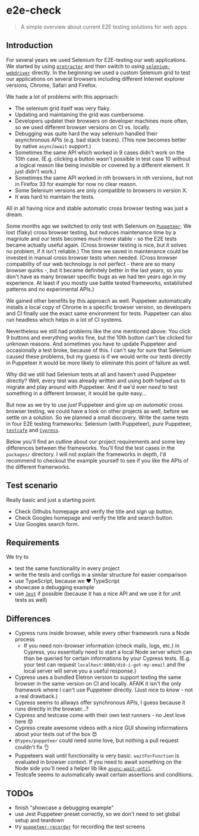 # e2e-check

> A simple overview about current E2E testing solutions for web apps.

## Introduction

For several years we used Selenium for E2E-testing our web applications. We started by using [`protractor`](https://www.protractortest.org) and then switch to using [`selenium-webdriver`](https://github.com/SeleniumHQ/selenium/tree/master/javascript/node/selenium-webdriver) directly. In the beginning we used a custom Selenium grid to test our applications on several browsers including different Internet explorer versions, Chrome, Safari and Firefox.

We hade a _lot_ of problems with this approach:
- The selenium grid itself was very flaky.
- Updating and maintaining the grid was cumbersome.
- Developers updatet their browsers on developer machines more often, so we used different browser versions on CI vs. locally.
- Debugging was quite hard the way selenium handled their asynchronous APIs (e.g. bad stack traces). (This now becomes better by native `async`/`await` support.) 
- Sometimes the same API which worked in 9 cases didn't work on the 10th case. (E.g. clicking a button wasn't possible in test case 10 without a logical reason like being invisible or covered by a different element. It just didn't work.)
- Sometimes the same API worked in _nth_ browsers in _nth_ versions, but not in Firefox 33 for example for now no clear reason.
- Some Selenium versions are only compatible to browsers in version X.
- It was hard to maintain the tests.

All in all having nice and stable automatic cross browser testing was just a dream.

Some months ago we switched to only test with Selenium on [`Puppeteer`](https://github.com/GoogleChrome/puppeteer). We lost (flaky) cross browser testing, but reduces maintenance time by a magniute and our tests becomes _much_ more stable - so the E2E tests became actually useful again. (Cross browser testing is nice, but it solves no problem, if it isn't reliable.) The time we saved in maintenance could be invested in manual cross browser tests when needed. (Cross browser compability of our web technology is not perfect - there are so many browser quirks -, but it became definitely better in the last years, so you don't have as many browser specific bugs as we had ten years ago in my experience. At least if you mostly use battle tested frameworks, established patterns and no experimental APIs.)

We gained other benefits by this approach as well. Puppeteer automatically installs a local copy of Chrome in a specific browser version, so developers and CI finally use the exact same environment for tests. Puppeteer can also run headless which helps in a lot of CI systems.

Nevertheless we still had problems like the one mentioned above: You click 9 buttons and everything works fine, but the 10th button can't be clicked for unknown reasons. And sometimes you have to update Puppeteer and occasionally a test broke, because of this. I can't say for sure that Selenium caused these problems, but my guess is if we would write our tests directly in Puppeteer it would be more likely to eliminate this point of failure as well. 

Why did we still had Selenium tests at all and haven't used Puppeteer directly? Well, every test was already written and using _both_ helped us to migrate and play around with Puppeteer. And if we'd ever _need_ to test something in a different browser, it would be quite easy...

But now as we try to use _just_ Puppeteer and give up on _automatic_ cross browser testing, we could have a look on other projects as well, before we settle on a solution. So we planned a small discovery. Write the same tests in four E2E testing frameworks: Selenium (with Puppeteer), _pure_ Puppeteer, [`testcafe`](https://github.com/DevExpress/testcafe) and [`Cypress`](https://www.cypress.io/).

Below you'll find an outline about our project requirements and some key differences between the frameworks. You'll find the test cases in the `packages/` directory. I will not explain the frameworks in depth, I'd recommend to checkout the example yourself to see if you like the APIs of the different framerworks.

## Test scenario

Really basic and just a starting point.
- Check Githubs homepage and verify the title and sign up button.
- Check Googles homepage and verify the title and search button.
- Use Googles search form.

## Requirements

We try to
- test the same functionality in every project
- write the tests and configs in a similar structure for easier comparison
- use TypeScript, because we ️❤️ TypeScript
- showcase a debugging example
- use [`Jest`](https://facebook.github.io/jest/) if possible (because it has a nice API and we use it for unit tests as well)

## Differences

- Cypress runs inside browser, while every other framework runs a Node process
  - If you need non-browser information (check mails, logs, etc.) in Cypress, you essentially need to start a local Node server which can than be queried for certain informations by your Cypress tests. (E.g. your test can request `localhost:8080/did-i-got-my-email` and the local server will serve you a useful response.)
- Cypress uses a bundled Eletron version to support testing the same browser in the same version on CI and locally. AFAIK it isn't the only framework where I can't use Puppeteer directly. (Just nice to know - not a real drawback.)
- Cypress seems to allways offer synchronous APIs, I guess because it runs directly in the browser...?
- Cypress and testcase come with their own test runners - no Jest love here 😞
- Cypress create awesome videos with a nice GUI showing informations about your tests out of the box 😍
- `@types/puppeteer` could need some love, but nothing a pull request couldn't fix 👌 
- Puppeteers wait until functionality is very basic. `waitForFunction` is evaluated in browser context. If you need to await something on the Node side you'll need a helper lib like [`async-wait-until`](https://github.com/devlato/waitUntil).
- Testcafe seems to automatically await certain assertions and conditions. 

## TODOs

- finish "showcase a debugging example"
- use Jest Puppeteer preset correctly, so we don't need to set global setup and teardown
- try [`puppeteer-recorder`](https://www.npmjs.com/package/puppeteer-recorder) for recording the test screens